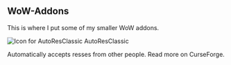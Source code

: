 ## WoW-Addons
This is where I put some of my smaller WoW addons.

![Icon for AutoResClassic](https://github.com/techiew/WoW-Addons/blob/master/AutoResClassic/AutoResClassic%20icon.jpg) AutoResClassic


Automatically accepts resses from other people. Read more on CurseForge.
